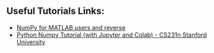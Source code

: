 ## Useful Tutorials Links:
- [NumPy for MATLAB users and reverse](https://numpy.org/doc/stable/user/numpy-for-matlab-users.html)
- [Python Numpy Tutorial (with Jupyter and Colab) - CS231n Stanford University](https://cs231n.github.io/python-numpy-tutorial/#jupyter-and-colab-notebooks) 
